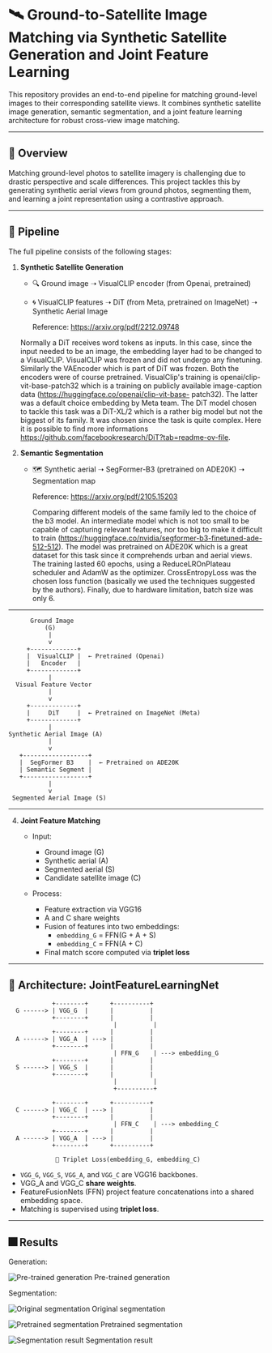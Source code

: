 # 🛰️ Ground-to-Satellite Image Matching via Synthetic Satellite Generation and Joint Feature Learning

This repository provides an end-to-end pipeline for matching ground-level images to their corresponding satellite views. 
It combines synthetic satellite image generation, semantic segmentation, and a joint feature learning architecture for robust cross-view image matching.

---

## 📌 Overview

Matching ground-level photos to satellite imagery is challenging due to drastic perspective and scale differences. 
This project tackles this by generating synthetic aerial views from ground photos, segmenting them, and learning a joint representation using a contrastive approach.

---

## 🧭 Pipeline

The full pipeline consists of the following stages:

1. **Synthetic Satellite Generation**  
   - 🔍 Ground image ➝ VisualCLIP encoder (from Openai, pretrained)
   - 🌀 VisualCLIP features ➝ DiT (from Meta, pretrained on ImageNet) ➝ Synthetic Aerial Image
     
       Reference: https://arxiv.org/pdf/2212.09748
   
   Normally a DiT receives word tokens as inputs. In this case, since the input needed to be an image, the embedding layer had to be changed to a VisualCLIP.
   VisualCLIP was frozen and did not undergo any finetuning. Similarly the VAEncoder which is part of DiT was frozen.
   Both the encoders were of course pretrained. VisualClip's training is openai/clip-vit-base-patch32 which is a training on publicly available image-caption data (https://huggingface.co/openai/clip-vit-base-       patch32).
   The latter was a default choice embedding by Meta team.
   The DiT model chosen to tackle this task was a DiT-XL/2 which is a rather big model but not the biggest of its family. It was chosen since the task is quite complex.
   Here it is possible to find more informations https://github.com/facebookresearch/DiT?tab=readme-ov-file.

3. **Semantic Segmentation**  
   - 🗺️ Synthetic aerial ➝ SegFormer-B3 (pretrained on ADE20K) ➝ Segmentation map
     
     Reference: https://arxiv.org/pdf/2105.15203

     Comparing different models of the same family led to the choice of the b3 model. An intermediate model which is not too small to be capable of capturing relevant features,
     nor too big to make it difficult to train (https://huggingface.co/nvidia/segformer-b3-finetuned-ade-512-512). The model was pretrained on ADE20K which is a great dataset for this task since it comprehends        urban and aerial views. The training lasted 60 epochs, using a ReduceLROnPlateau scheduler and AdamW as the optimizer. CrossEntropyLoss was the chosen loss function (basically we used the techniques       suggested by the authors). Finally, due to hardware limitation, batch size was only 6.

---
          Ground Image
              (G)
               |
               v
         +-------------+
         |  VisualCLIP |  ← Pretrained (Openai)
         |   Encoder   |
         +-------------+
               |
      Visual Feature Vector
               |
               v
         +-------------+
         |     DiT     |  ← Pretrained on ImageNet (Meta)
         +-------------+
               |
    Synthetic Aerial Image (A)
               |
               v
       +------------------+
       |  SegFormer B3    |  ← Pretrained on ADE20K
       | Semantic Segment |
       +------------------+
               |
               v
     Segmented Aerial Image (S)
     
---


4. **Joint Feature Matching**  
   - Input:  
     - Ground image (G)  
     - Synthetic aerial (A)  
     - Segmented aerial (S)  
     - Candidate satellite image (C)  

   - Process:  
     - Feature extraction via VGG16  
     - A and C share weights  
     - Fusion of features into two embeddings:  
       - `embedding_G` = FFN(G + A + S)  
       - `embedding_C` = FFN(A + C)  
     - Final match score computed via **triplet loss**

---

## 🧠 Architecture: JointFeatureLearningNet
                +--------+      +----------+
      G ------> | VGG_G  |      |          |
                +--------+      |          |
                                 |          |
                +--------+      |          |
      A ------> | VGG_A  | ---> |          |
                +--------+      |          |
                                 | FFN_G    | ---> embedding_G
                +--------+      |          |
      S ------> | VGG_S  |      |          |
                +--------+      |          |
                                 |          |
                                 +----------+

                +--------+      +----------+
      C ------> | VGG_C  | ---> |          |
                +--------+      |          |
                                 | FFN_C    | ---> embedding_C
                +--------+      |          |
      A ------> | VGG_A  | ---> |          |
                +--------+      +----------+

                 🔗 Triplet Loss(embedding_G, embedding_C)

- `VGG_G`, `VGG_S`, `VGG_A`, and `VGG_C` are VGG16 backbones.
- VGG_A and VGG_C **share weights**.
- FeatureFusionNets (FFN) project feature concatenations into a shared embedding space.
- Matching is supervised using **triplet loss**.

---
## 🎆 Results

Generation:

![Pre-trained generation](assets/gen_pretrained.png)
Pre-trained generation

Segmentation:

![Original segmentation](assets/output0000029.png)
Original segmentation

![Pretrained segmentation](assets/seg_pretrained.png)
Pretrained segmentation

![Segmentation result](assets/seg_6_scelta.png)
Segmentation result
